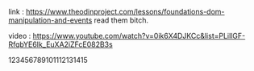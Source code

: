 link : https://www.theodinproject.com/lessons/foundations-dom-manipulation-and-events
read them bitch.

video : https://www.youtube.com/watch?v=0ik6X4DJKCc&list=PLillGF-RfqbYE6Ik_EuXA2iZFcE082B3s

123456789101112131415